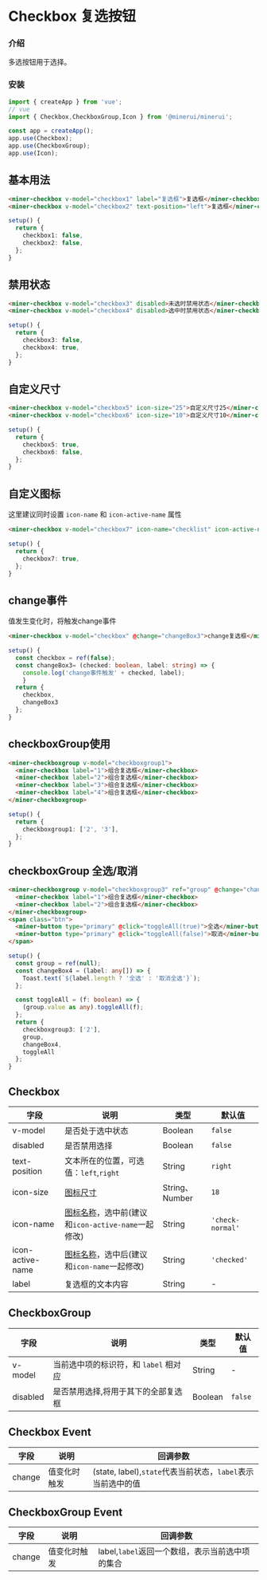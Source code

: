 # Checkbox 复选按钮

### 介绍

多选按钮用于选择。

### 安装

``` ts
import { createApp } from 'vue';
// vue
import { Checkbox,CheckboxGroup,Icon } from '@minerui/minerui';

const app = createApp();
app.use(Checkbox);
app.use(CheckboxGroup);
app.use(Icon);
```

## 基本用法

```html
<miner-checkbox v-model="checkbox1" label="复选框">复选框</miner-checkbox>
<miner-checkbox v-model="checkbox2" text-position="left">复选框</miner-checkbox>
```
```ts
setup() {
  return {
    checkbox1: false,
    checkbox2: false,
  };
}
```

## 禁用状态

```html
<miner-checkbox v-model="checkbox3" disabled>未选时禁用状态</miner-checkbox>
<miner-checkbox v-model="checkbox4" disabled>选中时禁用状态</miner-checkbox>
```

```ts
setup() {
  return {
    checkbox3: false,
    checkbox4: true,
  };
}
```

## 自定义尺寸

```html
<miner-checkbox v-model="checkbox5" icon-size="25">自定义尺寸25</miner-checkbox>
<miner-checkbox v-model="checkbox6" icon-size="10">自定义尺寸10</miner-checkbox>
```

```ts
setup() {
  return {
    checkbox5: true,
    checkbox6: false,
  };
}

```

## 自定义图标

这里建议同时设置 `icon-name` 和 `icon-active-name` 属性

```html
<miner-checkbox v-model="checkbox7" icon-name="checklist" icon-active-name="checklist">自定义图标</miner-checkbox>
```

```ts
setup() {
  return {
    checkbox7: true,
  };
}

```

## change事件

值发生变化时，将触发change事件

```html
<miner-checkbox v-model="checkbox" @change="changeBox3">change复选框</miner-checkbox>
```

```ts
setup() {
  const checkbox = ref(false);
  const changeBox3= (checked: boolean, label: string) => {
    console.log('change事件触发' + checked, label);
	}  
  return {
    checkbox,
    changeBox3
  };
}
```

## checkboxGroup使用

```html
<miner-checkboxgroup v-model="checkboxgroup1">
  <miner-checkbox label="1">组合复选框</miner-checkbox>
  <miner-checkbox label="2">组合复选框</miner-checkbox>
  <miner-checkbox label="3">组合复选框</miner-checkbox>
  <miner-checkbox label="4">组合复选框</miner-checkbox>
</miner-checkboxgroup>
```

```ts
setup() {
  return {
    checkboxgroup1: ['2', '3'],
  };
}
```

## checkboxGroup 全选/取消

```html
<miner-checkboxgroup v-model="checkboxgroup3" ref="group" @change="changeBox4">
  <miner-checkbox label="1">组合复选框</miner-checkbox>
  <miner-checkbox label="2">组合复选框</miner-checkbox>
</miner-checkboxgroup>
<span class="btn">
  <miner-button type="primary" @click="toggleAll(true)">全选</miner-button>
  <miner-button type="primary" @click="toggleAll(false)">取消</miner-button>
</span>
```

```ts
setup() {
  const group = ref(null);
  const changeBox4 = (label: any[]) => {
    Toast.text(`${label.length ? '全选' : '取消全选'}`);
  };

  const toggleAll = (f: boolean) => {
    (group.value as any).toggleAll(f);
  };
  return {
    checkboxgroup3: ['2'],
    group,
    changeBox4,
    toggleAll
  };
}
```

## Checkbox

| 字段 | 说明 | 类型 | 默认值
|----- | ----- | ----- | ----- 
| v-model | 是否处于选中状态 | Boolean | `false`
| disabled | 是否禁用选择 | Boolean | `false`
| text-position | 文本所在的位置，可选值：`left`,`right` | String | `right`
| icon-size | [图标尺寸](#/icon) | String、Number | `18`
| icon-name | [图标名称](#/icon)，选中前(建议和`icon-active-name`一起修改) | String | `'check-normal'`
| icon-active-name | [图标名称](#/icon)，选中后(建议和`icon-name`一起修改) | String | `'checked'`
| label | 复选框的文本内容 | String | -


## CheckboxGroup

| 字段 | 说明 | 类型 | 默认值
|----- | ----- | ----- | ----- 
| v-model | 当前选中项的标识符，和 `label` 相对应  | String | -
| disabled | 是否禁用选择,将用于其下的全部复选框 | Boolean | `false`



## Checkbox Event

| 字段 | 说明 | 回调参数 
|----- | ----- | ----- 
| change | 值变化时触发 | (state, label),`state`代表当前状态，`label`表示当前选中的值

## CheckboxGroup Event

| 字段 | 说明 | 回调参数 
|----- | ----- | ----- 
| change | 值变化时触发 | label,`label`返回一个数组，表示当前选中项的集合